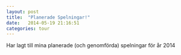 ```yaml
---
layout: post
title:  "Planerade Spelningar!"
date:   2014-05-19 21:16:51
categories: tour
---
```


Har lagt till mina planerade (och genomförda) spelningar för år 2014
